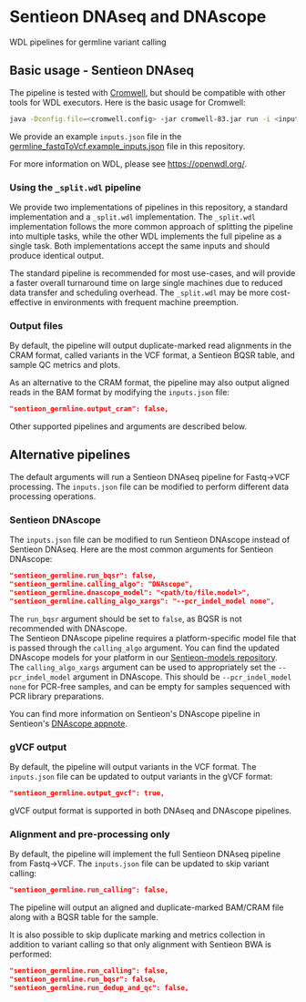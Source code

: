 # Sentieon DNAseq and DNAscope
WDL pipelines for germline variant calling

## Basic usage - Sentieon DNAseq
The pipeline is tested with [Cromwell](https://github.com/broadinstitute/cromwell), but should be compatible with other tools for WDL executors. Here is the basic usage for Cromwell:
```sh
java -Dconfig.file=<cromwell.config> -jar cromwell-83.jar run -i <inputs.json> <germline_fastqToVcf.wdl>
```
We provide an example `inputs.json` file in the [germline_fastqToVcf.example_inputs.json](germline_fastqToVcf.example_inputs.json) file in this repository.

For more information on WDL, please see https://openwdl.org/.

### Using the `_split.wdl` pipeline
We provide two implementations of pipelines in this repository, a standard implementation and a `_split.wdl` implementation. The `_split.wdl` implementation follows the more common approach of splitting the pipeline into multiple tasks, while the other WDL implements the full pipeline as a single task. Both implementations accept the same inputs and should produce identical output.

The standard pipeline is recommended for most use-cases, and will provide a faster overall turnaround time on large single machines due to reduced data transfer and scheduling overhead. The `_split.wdl` may be more cost-effective in environments with frequent machine preemption.

### Output files
By default, the pipeline will output duplicate-marked read alignments in the CRAM format, called variants in the VCF format, a Sentieon BQSR table, and sample QC metrics and plots.

As an alternative to the CRAM format, the pipeline may also output aligned reads in the BAM format by modifying the `inputs.json` file:
```json
"sentieon_germline.output_cram": false,
```

Other supported pipelines and arguments are described below.

## Alternative pipelines

The default arguments will run a Sentieon DNAseq pipeline for Fastq->VCF processing. The `inputs.json` file can be modified to perform different data processing operations.

### Sentieon DNAscope

The `inputs.json` file can be modified to run Sentieon DNAscope instead of Sentieon DNAseq. Here are the most common arguments for Sentieon DNAscope:
```json
"sentieon_germline.run_bqsr": false,
"sentieon_germline.calling_algo": "DNAscope",
"sentieon_germline.dnascope_model": "<path/to/file.model>",
"sentieon_germline.calling_algo_xargs": "--pcr_indel_model none",
```

The `run_bqsr` argument should be set to `false`, as BQSR is not recommended with DNAscope.  
The Sentieon DNAscope pipeline requires a platform-specific model file that is passed through the `calling_algo` argument. You can find the updated DNAscope models for your platform in our [Sentieon-models repository](https://github.com/Sentieon/sentieon-models).  
The `calling_algo_xargs` argument can be used to appropriately set the `--pcr_indel_model` argument in DNAscope. This should be `--pcr_indel_model none` for PCR-free samples, and can be empty for samples sequenced with PCR library preparations.

You can find more information on Sentieon's DNAscope pipeline in Sentieon's [DNAscope appnote](https://support.sentieon.com/appnotes/dnascope_ml/).

### gVCF output

By default, the pipeline will output variants in the VCF format. The `inputs.json` file can be updated to output variants in the gVCF format:
```json
"sentieon_germline.output_gvcf": true,
```

gVCF output format is supported in both DNAseq and DNAscope pipelines.

### Alignment and pre-processing only

By default, the pipeline will implement the full Sentieon DNAseq pipeline from Fastq->VCF. The `inputs.json` file can be updated to skip variant calling:
```json
"sentieon_germline.run_calling": false,
```
The pipeline will output an aligned and duplicate-marked BAM/CRAM file along with a BQSR table for the sample.

It is also possible to skip duplicate marking and metrics collection in addition to variant calling so that only alignment with Sentieon BWA is performed:
```json
"sentieon_germline.run_calling": false,
"sentieon_germline.run_bqsr": false,
"sentieon_germline.run_dedup_and_qc": false,
```

